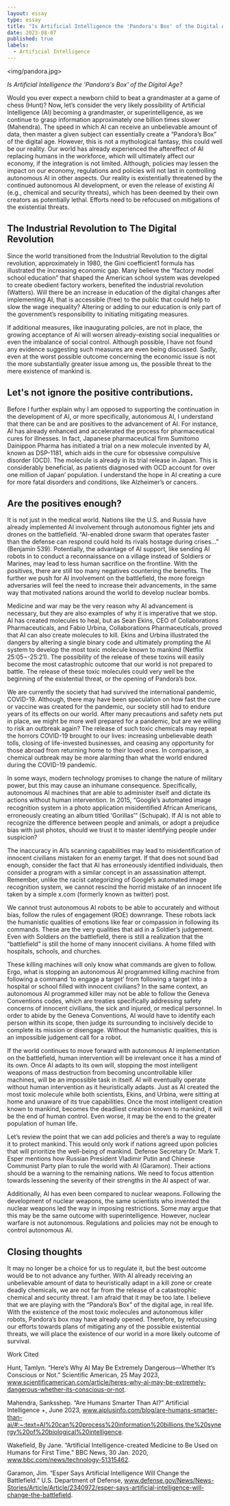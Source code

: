```yaml
---
layout: essay
type: essay
title: "Is Artificial Intelligence the 'Pandora's Box' of the Digital Age?"
date: 2023-08-07
published: true
labels:
  - Artificial Intelligence
---
```


<img/pandora.jpg>

*Is Artificial Intelligence the 'Pandora's Box' of the Digital Age?*

Would you ever expect a newborn child to beat a grandmaster at a game of chess (Hunt)? Now, let’s consider the very likely possibility of Artificial Intelligence (AI) becoming a grandmaster, or superintelligence, as we continue to grasp information approximately one billion times slower (Mahendra). The speed in which AI can receive an unbelievable amount of data, then master a given subject can essentially create a “Pandora’s Box” of the digital age. However, this is not a mythological fantasy, this could well be our reality. Our world has already experienced the aftereffect of AI replacing humans in the workforce, which will ultimately affect our economy, if the integration is not limited. Although, policies may lessen the impact on our economy, regulations and policies will not last in controlling autonomous AI in other aspects. Our reality is existentially threatened by the continued autonomous AI development, or even the release of existing AI (e.g., chemical and security threats), which has been deemed by their own creators as potentially lethal. Efforts need to be refocused on mitigations of the existential threats.

## The Industrial Revolution to The Digital Revolution

Since the world transitioned from the Industrial Revolution to the digital revolution, approximately in 1980, the Gini coefficient1 formula has illustrated the increasing economic gap. Many believe the “factory model school education” that shaped the American school system was developed to create obedient factory workers, benefited the industrial revolution (Watters). Will there be an increase in education of the digital changes after implementing AI, that is accessible (free) to the public that could help to slow the wage inequality? Altering or adding to our education is only part of the government’s responsibility to initiating mitigating measures.

If additional measures, like inaugurating policies, are not in place, the growing acceptance of AI will worsen already-existing social inequalities or even the imbalance of social control. Although possible, I have not found any evidence suggesting such measures are even being discussed. Sadly, even at the worst possible outcome concerning the economic issue is not the more substantially greater issue among us, the possible threat to the mere existence of mankind is.

## Let's not ignore the positive contributions.

Before I further explain why I am opposed to supporting the continuation in the development of AI, or more specifically, autonomous AI, I understand that there can be and are positives to the advancement of AI. For instance, AI has already enhanced and accelerated the process for pharmaceutical cures for illnesses. In fact, Japanese pharmaceutical firm Sumitomo Dainippon Pharma has initiated a trial on a new molecule invented by AI, known as DSP-1181, which aids in the cure for obsessive compulsive disorder (OCD). The molecule is already in its trial release in Japan. This is considerably beneficial, as patients diagnosed with OCD account for over one million of Japan’ population. I understand the hope in AI creating a cure for more fatal disorders and conditions, like Alzheimer’s or cancers.

## Are the positives enough?

It is not just in the medical world. Nations like the U.S. and Russia have already implemented AI involvement through autonomous fighter jets and drones on the battlefield. “AI-enabled drone swarm that operates faster than the defense can respond could hold its rivals hostage during crises…” (Benjamin 539). Potentially, the advantage of AI support, like sending AI robots in to conduct a reconnaissance on a village instead of Soldiers or Marines, may lead to less human sacrifice on the frontline. With the positives, there are still too many negatives countering the benefits. The further we push for AI involvement on the battlefield, the more foreign adversaries will feel the need to increase their advancements, in the same way that motivated nations around the world to develop nuclear bombs.

Medicine and war may be the very reason why AI advancement is necessary, but they are also examples of why it is imperative that we stop. AI has created molecules to heal, but as Sean Ekins, CEO of Collaborations Pharmaceuticals, and Fabio Urbina, Collaborations Pharmaceuticals, proved that AI can also create molecules to kill. Ekins and Urbina illustrated the dangers by altering a single binary code and ultimately prompting the AI system to develop the most toxic molecule known to mankind (Netflix 25:05¬-25:21). The possibility of the release of these toxins will easily become the most catastrophic outcome that our world is not prepared to battle. The release of these toxic molecules could very well be the beginning of the existential threat, or the opening of Pandora’s box. 

We are currently the society that had survived the international pandemic, COVID-19. Although, there may have been speculation on how fast the cure or vaccine was created for the pandemic, our society still had to endure years of its effects on our world. After many precautions and safety nets put in place, we might be more well prepared for a pandemic, but are we willing to risk an outbreak again? The release of such toxic chemicals may repeat the horrors COVID-19 brought to our lives: increasing unbelievable death tolls, closing of life-invested businesses, and ceasing any opportunity for those abroad from returning home to their loved ones. In comparison, a chemical outbreak may be more alarming than what the world endured during the COVID-19 pandemic. 

In some ways, modern technology promises to change the nature of military power, but this may cause an inhumane consequence. Specifically, autonomous AI machines that are able to administer itself and dictate its actions without human intervention. In 2015, “Google’s automated image recognition system in a photo application misidentiﬁed African Americans, erroneously creating an album titled ‘Gorillas’” (Schupak). If AI is not able to recognize the difference between people and animals, or adopt a prejudice bias with just photos, should we trust it to master identifying people under suspicion? 

The inaccuracy in AI’s scanning capabilities may lead to misidentification of innocent civilians mistaken for an enemy target. If that does not sound bad enough, consider the fact that AI has erroneously identified individuals, then consider a program with a similar concept in an assassination attempt. Remember, unlike the racist categorizing of Google’s automated image recognition system, we cannot rescind the horrid mistake of an innocent life taken by a simple x.com (formerly known as twitter) post. 

We cannot trust autonomous AI robots to be able to accurately and without bias, follow the rules of engagement (ROE) downrange. These robots lack the humanistic qualities of emotions like fear or compassion in following its commands. These are the very qualities that aid in a Soldier’s judgement. Even with Soldiers on the battlefield, there is still a realization that the “battlefield” is still the home of many innocent civilians. A home filled with hospitals, schools, and churches. 

These killing machines will only know what commands are given to follow. Ergo, what is stopping an autonomous AI programmed killing machine from following a command ‘to engage a target’ from following a target into a hospital or school filled with innocent civilians? In the same context, an autonomous AI programmed killer may not be able to follow the Geneva Conventions codes, which are treaties specifically addressing safety concerns of innocent civilians, the sick and injured, or medical personnel. In order to abide by the Geneva Conventions, AI would have to identify each person within its scope, then judge its surrounding to incisively decide to complete its mission or disengage. Without the humanistic qualities, this is an impossible judgement call for a robot.
 
If the world continues to move forward with autonomous AI implementation on the battlefield, human intervention will be irrelevant once it has a mind of its own. Once AI adapts to its own will, stopping the most intelligent weapons of mass destruction from becoming uncontrollable killer machines, will be an impossible task in itself. AI will eventually operate without human intervention as it heuristically adapts. Just as AI created the most toxic molecule while both scientists, Ekins, and Urbina, were sitting at home and unaware of its true capabilities. Once the most intelligent creation known to mankind, becomes the deadliest creation known to mankind, it will be the end of human control. Even worse, it may be the end to the greater population of human life.

Let’s review the point that we can add policies and there’s a way to regulate it to protect mankind. This would only work if nations agreed upon policies that will prioritize the well-being of mankind. Defense Secretary Dr. Mark T. Esper mentions how Russian President Vladimir Putin and Chinese Communist Party plan to rule the world with AI (Garamon). Their actions should be a warning to the remaining nations. We need to focus attention towards lessening the severity of their strengths in the AI aspect of war.  

Additionally, AI has even been compared to nuclear weapons. Following the development of nuclear weapons, the same scientists who invented the nuclear weapons led the way in imposing restrictions. Some may argue that this may be the same outcome with superintelligence. However, nuclear warfare is not autonomous. Regulations and policies may not be enough to control autonomous AI. 

## Closing thoughts

It may no longer be a choice for us to regulate it, but the best outcome would be to not advance any further. With AI already receiving an unbelievable amount of data to heuristically adapt in a kill zone or create deadly chemicals, we are not far from the release of a catastrophic chemical and security threat. I am afraid that it may be too late. I believe that we are playing with the “Pandora’s Box” of the digital age, in real life. With the existence of the most toxic molecules and autonomous killer robots, Pandora’s box may have already opened. Therefore, by refocusing our efforts towards plans of mitigating any of the possible existential threats, we will place the existence of our world in a more likely outcome of survival. 

Work Cited

Hunt, Tamlyn. “Here’s Why AI May Be Extremely Dangerous—Whether It’s Conscious       or Not.” Scientific American, 25 May 2023, www.scientificamerican.com/article/heres-why-ai-may-be-extremely-dangerous-whether-its-conscious-or-not.

Mahendra, Sanksshep. “Are Humans Smarter Than AI?” Artificial Intelligence +, June 2023, www.aiplusinfo.com/blog/are-humans-smarter-than-ai/#:~:text=AI%20can%20process%20information%20billions,the%20synergy%20of%20biological%20intelligence.

Wakefield, By Jane. “Artificial Intelligence-created Medicine to Be Used on Humans for First Time.” BBC News, 30 Jan. 2020, www.bbc.com/news/technology-51315462.

Garamon, Jim. “Esper Says Artificial Intelligence Will Change the Battlefield.” U.S. Department of Defense, www.defense.gov/News/News-Stories/Article/Article/2340972/esper-says-artificial-intelligence-will-change-the-battlefield.
